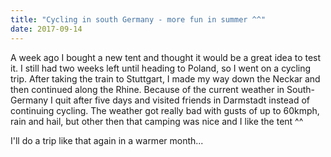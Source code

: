 ```yaml
---
title: "Cycling in south Germany - more fun in summer ^^"
date: 2017-09-14
---
```

A week ago I bought a new tent and thought it would be a great idea to test it. I still had two weeks left until heading to Poland, so I went on a cycling trip. After taking the train to Stuttgart, I made my way down the Neckar and then continued along the Rhine. Because of the current weather in South-Germany I quit after five days and visited friends in Darmstadt instead of continuing cycling. The weather got really bad with gusts of up to 60kmph, rain and hail, but other then that camping was nice and I like the tent ^^

I'll do a trip like that again in a warmer month...
